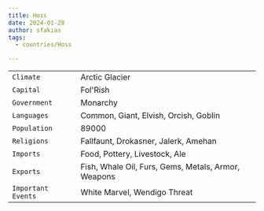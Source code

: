 ```yaml
---
title: Hoss
date: 2024-01-28
author: sfakias
tags:
  - countries/Hoss

---
```

| | |
| --- | --- |
| `Climate` | Arctic Glacier |
| `Capital` | Fol'Rish |
| `Government` | Monarchy |
| `Languages` | Common, Giant, Elvish, Orcish, Goblin |
| `Population` | 89000 |
| `Religions` | Fallfaunt, Drokasner, Jalerk, Amehan |
| `Imports` | Food, Pottery, Livestock, Ale |
| `Exports` | Fish, Whale Oil, Furs, Gems, Metals, Armor, Weapons |
| `Important Events` | White Marvel, Wendigo Threat |
